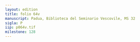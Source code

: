 ```yaml
---
layout: edition
title: folio 64v
manuscript: Padua, Biblioteca del Seminario Vescovile, MS 32
sigla: P
iip: p064v.tif
milestone: 128
---
```

